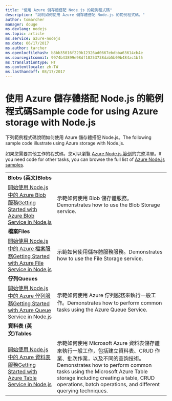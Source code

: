 ```yaml
---
title: "使用 Azure 儲存體搭配 Node.js 的範例程式碼"
description: "說明如何使用 Azure 儲存體搭配 Node.js 的範例程式碼。"
author: tomarcher
manager: douge
ms.devlang: nodejs
ms.topic: article
ms.service: azure-nodejs
ms.date: 06/17/2017
ms.author: tarcher
ms.openlocfilehash: b8bb35016f229b12326ad0667ebdbba63614cb4e
ms.sourcegitcommit: 9974b43899e98df10253738dab5b09b484ac1bf5
ms.translationtype: HT
ms.contentlocale: zh-TW
ms.lasthandoff: 08/17/2017
---
```

# <a name="sample-code-for-using-azure-storage-with-nodejs"></a><span data-ttu-id="1ff1d-103">使用 Azure 儲存體搭配 Node.js 的範例程式碼</span><span class="sxs-lookup"><span data-stu-id="1ff1d-103">Sample code for using Azure storage with Node.js</span></span>

<span data-ttu-id="1ff1d-104">下列範例程式碼說明如何使用 Azure 儲存體搭配 Node.js。</span><span class="sxs-lookup"><span data-stu-id="1ff1d-104">The following sample code illustrate using Azure storage with Node.js.</span></span>

<span data-ttu-id="1ff1d-105">如果您需要其他工作的程式碼，您可以瀏覽 [Azure Node.js 範例](https://azure.microsoft.com/resources/samples/?term=nodejs)的完整清單。</span><span class="sxs-lookup"><span data-stu-id="1ff1d-105">If you need code for other tasks, you can browse the full list of [Azure Node.js samples](https://azure.microsoft.com/resources/samples/?term=nodejs).</span></span>


| | |
|---|---|
| <span data-ttu-id="1ff1d-106">**Blobs (英文)**</span><span class="sxs-lookup"><span data-stu-id="1ff1d-106">**Blobs**</span></span> ||
| [<span data-ttu-id="1ff1d-107">開始使用 Node.js 中的 Azure Blob 服務</span><span class="sxs-lookup"><span data-stu-id="1ff1d-107">Getting Started with Azure Blob Service in Node.js</span></span>](https://github.com/Azure-Samples/storage-blob-node-getting-started) | <span data-ttu-id="1ff1d-108">示範如何使用 Blob 儲存體服務。</span><span class="sxs-lookup"><span data-stu-id="1ff1d-108">Demonstrates how to use the Blob Storage service.</span></span> |
| <span data-ttu-id="1ff1d-109">**檔案**</span><span class="sxs-lookup"><span data-stu-id="1ff1d-109">**Files**</span></span> ||
| [<span data-ttu-id="1ff1d-110">開始使用 Node.js 中的 Azure 檔案服務</span><span class="sxs-lookup"><span data-stu-id="1ff1d-110">Getting Started with Azure File Service in Node.js</span></span>](https://azure.microsoft.com/resources/samples/storage-file-node-getting-started/) | <span data-ttu-id="1ff1d-111">示範如何使用儲存體服務服務。</span><span class="sxs-lookup"><span data-stu-id="1ff1d-111">Demonstrates how to use the File Storage service.</span></span> |
| <span data-ttu-id="1ff1d-112">**佇列**</span><span class="sxs-lookup"><span data-stu-id="1ff1d-112">**Queues**</span></span> ||
| [<span data-ttu-id="1ff1d-113">開始使用 Node.js 中的 Azure 佇列服務</span><span class="sxs-lookup"><span data-stu-id="1ff1d-113">Getting Started with Azure Queue Service in Node.js</span></span>](https://azure.microsoft.com/resources/samples/storage-queue-node-getting-started/) | <span data-ttu-id="1ff1d-114">示範如何使用 Azure 佇列服務來執行一般工作。</span><span class="sxs-lookup"><span data-stu-id="1ff1d-114">Demonstrates how to perform common tasks using the Azure Queue Service.</span></span> |
| <span data-ttu-id="1ff1d-115">**資料表 (英文)**</span><span class="sxs-lookup"><span data-stu-id="1ff1d-115">**Tables**</span></span> ||
| [<span data-ttu-id="1ff1d-116">開始使用 Node.js 中的 Azure 資料表服務</span><span class="sxs-lookup"><span data-stu-id="1ff1d-116">Getting Started with Azure Table Service in Node.js</span></span>](https://azure.microsoft.com/resources/samples/storage-table-node-getting-started/) | <span data-ttu-id="1ff1d-117">示範如何使用 Microsoft Azure 資料表儲存體來執行一般工作，包括建立資料表、CRUD 作業、批次作業，以及不同的查詢技術。</span><span class="sxs-lookup"><span data-stu-id="1ff1d-117">Demonstrates how to perform common tasks using the Microsoft Azure Table storage including creating a table, CRUD operations, batch operations, and different querying techniques.</span></span> |
